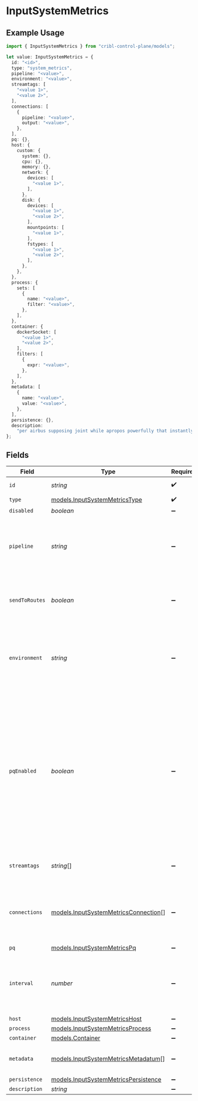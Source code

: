# InputSystemMetrics

## Example Usage

```typescript
import { InputSystemMetrics } from "cribl-control-plane/models";

let value: InputSystemMetrics = {
  id: "<id>",
  type: "system_metrics",
  pipeline: "<value>",
  environment: "<value>",
  streamtags: [
    "<value 1>",
    "<value 2>",
  ],
  connections: [
    {
      pipeline: "<value>",
      output: "<value>",
    },
  ],
  pq: {},
  host: {
    custom: {
      system: {},
      cpu: {},
      memory: {},
      network: {
        devices: [
          "<value 1>",
        ],
      },
      disk: {
        devices: [
          "<value 1>",
          "<value 2>",
        ],
        mountpoints: [
          "<value 1>",
        ],
        fstypes: [
          "<value 1>",
          "<value 2>",
        ],
      },
    },
  },
  process: {
    sets: [
      {
        name: "<value>",
        filter: "<value>",
      },
    ],
  },
  container: {
    dockerSocket: [
      "<value 1>",
      "<value 2>",
    ],
    filters: [
      {
        expr: "<value>",
      },
    ],
  },
  metadata: [
    {
      name: "<value>",
      value: "<value>",
    },
  ],
  persistence: {},
  description:
    "per airbus supposing joint while apropos powerfully that instantly",
};
```

## Fields

| Field                                                                                                                                                                                                                                        | Type                                                                                                                                                                                                                                         | Required                                                                                                                                                                                                                                     | Description                                                                                                                                                                                                                                  |
| -------------------------------------------------------------------------------------------------------------------------------------------------------------------------------------------------------------------------------------------- | -------------------------------------------------------------------------------------------------------------------------------------------------------------------------------------------------------------------------------------------- | -------------------------------------------------------------------------------------------------------------------------------------------------------------------------------------------------------------------------------------------- | -------------------------------------------------------------------------------------------------------------------------------------------------------------------------------------------------------------------------------------------- |
| `id`                                                                                                                                                                                                                                         | *string*                                                                                                                                                                                                                                     | :heavy_check_mark:                                                                                                                                                                                                                           | Unique ID for this input                                                                                                                                                                                                                     |
| `type`                                                                                                                                                                                                                                       | [models.InputSystemMetricsType](../models/inputsystemmetricstype.md)                                                                                                                                                                         | :heavy_check_mark:                                                                                                                                                                                                                           | N/A                                                                                                                                                                                                                                          |
| `disabled`                                                                                                                                                                                                                                   | *boolean*                                                                                                                                                                                                                                    | :heavy_minus_sign:                                                                                                                                                                                                                           | N/A                                                                                                                                                                                                                                          |
| `pipeline`                                                                                                                                                                                                                                   | *string*                                                                                                                                                                                                                                     | :heavy_minus_sign:                                                                                                                                                                                                                           | Pipeline to process data from this Source before sending it through the Routes                                                                                                                                                               |
| `sendToRoutes`                                                                                                                                                                                                                               | *boolean*                                                                                                                                                                                                                                    | :heavy_minus_sign:                                                                                                                                                                                                                           | Select whether to send data to Routes, or directly to Destinations.                                                                                                                                                                          |
| `environment`                                                                                                                                                                                                                                | *string*                                                                                                                                                                                                                                     | :heavy_minus_sign:                                                                                                                                                                                                                           | Optionally, enable this config only on a specified Git branch. If empty, will be enabled everywhere.                                                                                                                                         |
| `pqEnabled`                                                                                                                                                                                                                                  | *boolean*                                                                                                                                                                                                                                    | :heavy_minus_sign:                                                                                                                                                                                                                           | Use a disk queue to minimize data loss when connected services block. See [Cribl Docs](https://docs.cribl.io/stream/persistent-queues) for PQ defaults (Cribl-managed Cloud Workers) and configuration options (on-prem and hybrid Workers). |
| `streamtags`                                                                                                                                                                                                                                 | *string*[]                                                                                                                                                                                                                                   | :heavy_minus_sign:                                                                                                                                                                                                                           | Tags for filtering and grouping in @{product}                                                                                                                                                                                                |
| `connections`                                                                                                                                                                                                                                | [models.InputSystemMetricsConnection](../models/inputsystemmetricsconnection.md)[]                                                                                                                                                           | :heavy_minus_sign:                                                                                                                                                                                                                           | Direct connections to Destinations, and optionally via a Pipeline or a Pack                                                                                                                                                                  |
| `pq`                                                                                                                                                                                                                                         | [models.InputSystemMetricsPq](../models/inputsystemmetricspq.md)                                                                                                                                                                             | :heavy_minus_sign:                                                                                                                                                                                                                           | N/A                                                                                                                                                                                                                                          |
| `interval`                                                                                                                                                                                                                                   | *number*                                                                                                                                                                                                                                     | :heavy_minus_sign:                                                                                                                                                                                                                           | Time, in seconds, between consecutive metric collections. Default is 10 seconds.                                                                                                                                                             |
| `host`                                                                                                                                                                                                                                       | [models.InputSystemMetricsHost](../models/inputsystemmetricshost.md)                                                                                                                                                                         | :heavy_minus_sign:                                                                                                                                                                                                                           | N/A                                                                                                                                                                                                                                          |
| `process`                                                                                                                                                                                                                                    | [models.InputSystemMetricsProcess](../models/inputsystemmetricsprocess.md)                                                                                                                                                                   | :heavy_minus_sign:                                                                                                                                                                                                                           | N/A                                                                                                                                                                                                                                          |
| `container`                                                                                                                                                                                                                                  | [models.Container](../models/container.md)                                                                                                                                                                                                   | :heavy_minus_sign:                                                                                                                                                                                                                           | N/A                                                                                                                                                                                                                                          |
| `metadata`                                                                                                                                                                                                                                   | [models.InputSystemMetricsMetadatum](../models/inputsystemmetricsmetadatum.md)[]                                                                                                                                                             | :heavy_minus_sign:                                                                                                                                                                                                                           | Fields to add to events from this input                                                                                                                                                                                                      |
| `persistence`                                                                                                                                                                                                                                | [models.InputSystemMetricsPersistence](../models/inputsystemmetricspersistence.md)                                                                                                                                                           | :heavy_minus_sign:                                                                                                                                                                                                                           | N/A                                                                                                                                                                                                                                          |
| `description`                                                                                                                                                                                                                                | *string*                                                                                                                                                                                                                                     | :heavy_minus_sign:                                                                                                                                                                                                                           | N/A                                                                                                                                                                                                                                          |